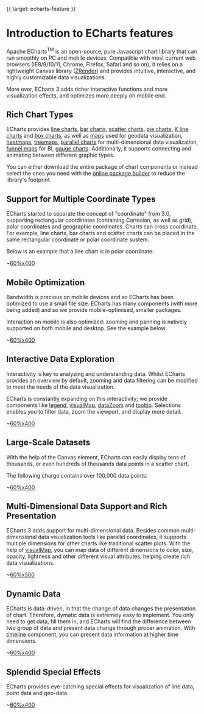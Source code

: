 {{ target: echarts-feature }}
# Introduction to ECharts features

Apache ECharts<sup>TM</sup> is an open-source, pure Javascript chart library that can run smoothly on PC and mobile devices. Compatible with most current web browsers (IE8/9/10/11, Chrome, Firefox, Safari and so on), it relies on a lightweight Canvas library ([ZRender](https://github.com/ecomfe/zrender)) and provides intuitive, interactive, and highly customizable data visualizations.

More over, ECharts 3 adds richer interactive functions and more visualization effects, and optimizes more deeply on mobile end.

## Rich Chart Types

ECharts provides [line charts](option.html#series-line), [bar charts](option.html#series-line), [scatter charts](option.html#series-scatter), [pie charts](option.html#series-pie), [K line charts](option.html#series-candlestick) and [box charts](option.html#series-boxplot), as well as [maps](option.html#series-map) used for geodata visualization, [heatmaps](option.html#series-heatmap), [treemaps](option.html#series-treemap), [parallel charts](option.html#series-parallel) for multi-dimensional data visualization, [funnel maps](option.html#series-funnel) for BI, [gauge charts](option.html#series-gauge). Additionally, it supports connecting and animating between different graphic types.

You can either download the entire package of chart components or instead select the ones you need with the [online package builder](builder.html) to reduce the library's footprint.

## Support for Multiple Coordinate Types

ECharts started to separate the concept of "coordinate" from 3.0, supporting rectangular coordinates (containing Cartesian, as well as grid), polar coordinates and geographic coordinates. Charts can cross coordinate. For example, line charts, bar charts and scatter charts can be placed in the same rectangular coordinate or polar coordinate sustem.

Below is an example that a line chart is in polar coordinate:

~[60%x400](${galleryViewPath}line-polar2&reset=1&edit=1)


## Mobile Optimization

Bandwidth is precious on mobile devices and so ECharts has been optimized to use a small file size. ECharts has many components (with more being added) and so we provide mobile-optimised, smaller packages.

Interaction on mobile is also optimized: zooming and panning is natively supported on both mobile and desktop. See the example below:


~[60%x400](${galleryViewPath}area-simple&reset=1&edit=1)

## Interactive Data Exploration

Interactivity is key to analyzing and understanding data. Whilst ECharts provides an overview by default, zooming and data filtering can be modified to meet the needs of the data visualization.

ECharts is constantly expanding on this interactivity; we provide components like [legend](option.html#legend), [visualMap](option.html#visualMap), [dataZoom](option.html#dataZoom) and [tooltip](option.html#tooltip). Selections enables you to filter data, zoom the viewport, and display more detail.

~[60%x400](${galleryViewPath}mix-zoom-on-value&reset=1&edit=1)

## Large-Scale Datasets

With the help of the Canvas element, ECharts can easily display tens of thousands, or even hundreds of thousands data points in a scatter chart.

The following charge contains over 100,000 data points:

~[60%x400](${galleryViewPath}scatter-weibo&reset=1&edit=1)

## Multi-Dimensional Data Support and Rich Presentation

ECharts 3 adds support for multi-dimensional data. Besides common multi-dimensional data visualization tools like parallel coordinates, it supports multiple dimensions for other charts like traditional scatter plots. With the help of [visualMap](option.html#visualMap), you can map data of different dimensions to color, size, opacity, lightness and other different visual attributes, helping create rich data visualizations.

~[60%x500](${galleryViewPath}scatter-aqi-color&reset=1&edit=1)

## Dynamic Data

ECharts is data-driven, in that the change of data changes the presentation of chart. Therefore, dymatic data is extremely easy to implement. You only need to get data, fill them in, and ECharts will find the difference between two group of data and present data change through proper animation. With [timeline](option.html#timeline) component, you can present data information at higher time dimensions.

~[60%x400](${galleryViewPath}scatter-life-expectancy-timeline&reset=1&edit=1)

## Splendid Special Effects

ECharts provides eye-catching special effects for visualization of line data, point data and geo-data.

~[60%x400](${galleryViewPath}lines-bmap-effect&reset=1&edit=1)
